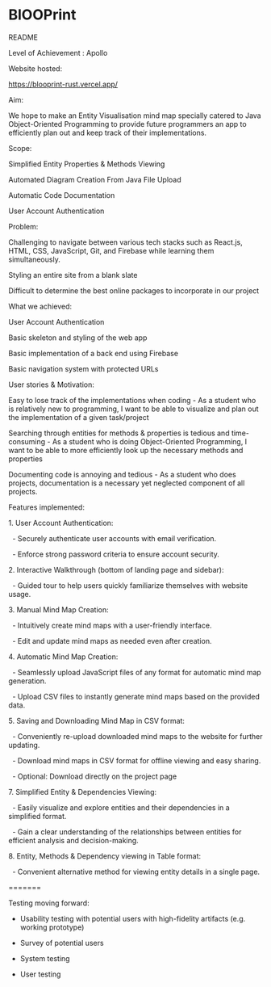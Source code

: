 # BlOOPrint

README

Level of Achievement : Apollo

Website hosted:

https://blooprint-rust.vercel.app/

Aim:

We hope to make an Entity Visualisation mind map specially catered to Java Object-Oriented Programming to provide future programmers an app to efficiently plan out and keep track of their implementations.

Scope:

Simplified Entity Properties & Methods Viewing  

Automated Diagram Creation From Java File Upload 

Automatic Code Documentation 

User Account Authentication

Problem:

Challenging to navigate between various tech stacks such as React.js, HTML, CSS, JavaScript, Git, and Firebase while learning them simultaneously.

Styling an entire site from a blank slate

Difficult to determine the best online packages to incorporate in our project

What we achieved:

User Account Authentication

Basic skeleton and styling of the web app

Basic implementation of a back end using Firebase

Basic navigation system with protected URLs

User stories & Motivation:

Easy to lose track of the implementations when coding - As a student who is relatively new to programming, I want to be able to visualize and plan out the implementation of a given task/project

Searching through entities for methods & properties is tedious and time-consuming - As a student who is doing Object-Oriented Programming, I want to be able to more efficiently look up the necessary methods and properties

Documenting code is annoying and tedious - As a student who does projects, documentation is a necessary yet neglected component of all projects.

Features implemented:

1\. User Account Authentication:

  - Securely authenticate user accounts with email verification.

  - Enforce strong password criteria to ensure account security.

2\. Interactive Walkthrough (bottom of landing page and sidebar):

  - Guided tour to help users quickly familiarize themselves with website usage.

3\. Manual Mind Map Creation:

  - Intuitively create mind maps with a user-friendly interface.

  - Edit and update mind maps as needed even after creation.

4\. Automatic Mind Map Creation:

  - Seamlessly upload JavaScript files of any format for automatic mind map generation.

  - Upload CSV files to instantly generate mind maps based on the provided data.

5\. Saving and Downloading Mind Map in CSV format:

  - Conveniently re-upload downloaded mind maps to the website for further updating.

  - Download mind maps in CSV format for offline viewing and easy sharing.

  - Optional: Download directly on the project page 

7\. Simplified Entity & Dependencies Viewing:

  - Easily visualize and explore entities and their dependencies in a simplified format.

  - Gain a clear understanding of the relationships between entities for efficient analysis and decision-making.

8\. Entity, Methods & Dependency viewing in Table format:

  - Convenient alternative method for viewing entity details in a single page.

=======

Testing moving forward:

- Usability testing with potential users with high-fidelity artifacts (e.g. working prototype)

- Survey of potential users

- System testing

- User testing

